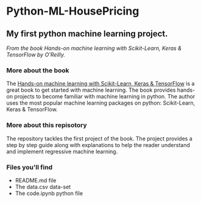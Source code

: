 # Python-ML-HousePricing
## My first python machine learning project. 
*From the book Hands-on machine learning with Scikit-Learn, Keras & TensorFlow by O'Reilly.*

### More about the book 
The [Hands-on machine learning with Scikit-Learn, Keras & TensorFlow](https://www.amazon.com/Hands-Machine-Learning-Scikit-Learn-TensorFlow/dp/1492032646) is a great book to get started with machine learning. The book provides hands-on projects to become familiar with machine learning in python. The author uses the most popular machine learning packages on python: Scikit-Learn, Keras & TensorFlow.

### More about this repisotory
The repository tackles the first project of the book. The project provides a step by step guide along with explanations to help the reader understand and implement regressive machine learning. 

### Files you'll find 
* README.md file 
* The data.csv data-set
* The code.ipynb python file 


